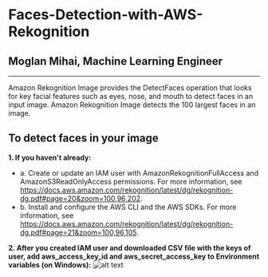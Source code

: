 # Faces-Detection-with-AWS-Rekognition
## Moglan Mihai, Machine Learning Engineer
------
Amazon Rekognition Image provides the DetectFaces operation that looks for key facial features such as eyes, nose, and mouth to detect faces in an input image. Amazon Rekognition Image detects the 100 largest faces in an image.

## To detect faces in your image
__1. If you haven't already:__

  * a. Create or update an IAM user with AmazonRekognitionFullAccess and AmazonS3ReadOnlyAccess permissions. For more information, see https://docs.aws.amazon.com/rekognition/latest/dg/rekognition-dg.pdf#page=20&zoom=100,96,202.
  * b. Install and configure the AWS CLI and the AWS SDKs. For more information, see https://docs.aws.amazon.com/rekognition/latest/dg/rekognition-dg.pdf#page=21&zoom=100,96,105.

__2. After you created IAM user and downloaded CSV file with the keys of user, add aws_access_key_id and aws_secret_access_key to Environment variables (on Windows):__
![alt text](https://github.com/yourbeach/Faces-Detection-with-AWS-Rekognition-/blob/main/images/environment%20Variables.png?raw=true)


